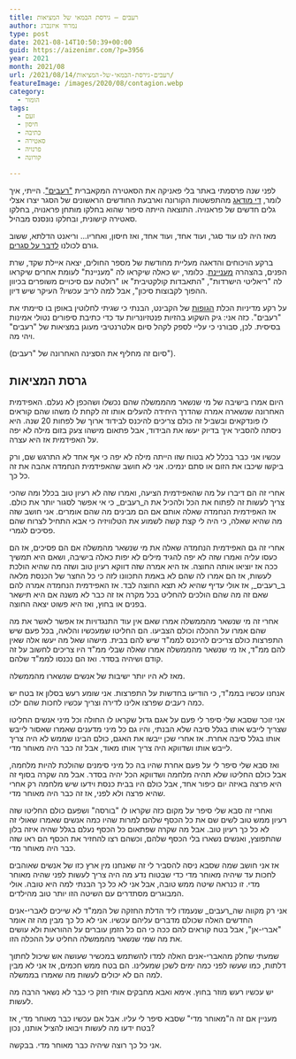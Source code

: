 ```yaml
---
title: רעבים – גירסת הבמאי של המציאות
author: נמרוד איזנברג
type: post
date: 2021-08-14T10:50:39+00:00
guid: https://aizenimr.com/?p=3956
year: 2021
month: 2021/08
url: /2021/08/14/רעבים-גירסת-הבמאי-של-המציאות/
featureImage: /images/2020/08/contagion.webp
category:
  - הומור
tags:
  - זעם
  - חיסון
  - כתיבה
  - סאטירה
  - פרנויה
  - קורונה

---
```

לפני שנה פרסמתי באתר בלי פאניקה את הסאטירה המקאברית ["רעבים"][1]. הייתי, איך לומר, [די מודאג][2] מהתפשטות הקורונה וארבעת החודשים הראשונים של הסגר יצרו אצלי גלים חדשים של פראנויה. התוצאה הייתה סיפור שהוא בחלקו מותחן פראנויה, בחלקו סאטירה קישונית, ובחלקו נונסנס מבהיל.

מאז היה לנו עוד סגר, ועוד אחד, ועוד אחד, ואז חיסון, ואחריו... וריאנט הדלתא, ששוב גורם לכולנו [לדבר על סגרים][3].

ברקע הויכוחים והדאגה מעליית מחודשת של מספר החולים, יצאה איילת שקד, שרת הפנים, בהצהרה [מעניינת][4]. כלומר, יש כאלה שיקראו לה "מעניינת" לעומת אחרים שיקראו לה "ריאליטי הישרדות", "התאבדות קולקטיבית" או "רולטה עם סיכויים משופרים בכיוון ההפוך לקבוצות סיכון", אבל למה לריב עכשיו? העיקר שיש דיון.

על רקע מדיניות הכלת [הגופות][5] של הקבינט, הבנתי כי שגיתי לחלוטין באופן בו סיימתי את "רעבים". כזה אני: גיק השקוע בהזיות פנטזיונריות עד כדי כתיבת סיפורים נטולי אמינות בסיסית. לכן, סבורני כי עליי לספק לקהל סיום אלטרנטיבי מעוגן במציאות של "רעבים" ויהי מה.

(סיום זה מחליף את הסצינה האחרונה של "רעבים").

## גרסת המציאות

היום אמרו בישיבה של מי שנשאר מהממשלה שהם נכשלו ושהכפן לא נעלם. האפידמית האחרונה שנשארה אמרה שהדרך היחידה להעלים אותו זה לקחת לו משהו שהם קוראים לו פונדקאים ובשביל זה כולם צריכים להיכנס לבידוד ארוך של לפחות 20 שנה. היא ניסתה להסביר איך בדיוק יעשו את הבידוד, אבל פתאום מישהו צעק בזום מילה לא יפה על האפידמית אז היא עצרה.

עכשיו אני כבר בכלל לא בטוח שזו הייתה מילה לא יפה כי אף אחד לא התרגש שם, ורק ביקשו שיכבו את הזום או סתם ינמיכו. אני לא חושב שהאפידמית הנחמדה אהבה את זה כל כך.

אחרי זה הם דיברו על מה שהאפידמית הציעה, ואמרו שזה לא רעיון טוב בכלל ומה שהכי צריך לעשות זה לפתוח את הכל ולהכיל את ה_רעבים_ כי אי אפשר לסגור יותר את כולם. אז האפידמית הנחמדה שאלה אותם אם הם מבינים מה שהם אומרים. אני חושב שזה מה שהיא שאלה, כי היה לי קצת קשה לשמוע את הטלוויזיה כי אבא התחיל לצרוח שהם פסיכים לגמרי.

אחרי זה גם האפידמית הנחמדה שאלה את מי שנשאר מהמשלה אם הם פסיכים, אז הם כעסו עליה ואמרו שזה לא יפה להגיד מילים לא יפות כאלה בישיבה, ושאם היא תמשיך ככה אז יוציאו אותה החוצה. אז היא אמרה שזה דווקא רעיון טוב ושזה מה שהיא הולכת לעשות, אז הם אמרו לה שהם לא באמת התכוונו לזה כי כל החצר של הכנסת מלאה ב_רעבים_, אז אולי עדיף שהיא לא תצא החוצה לבד. אז האפידמית הנחמדה אמרה להם שאם זה מה שהם הולכים להחליט בכל מקרה אז זה כבר לא משנה אם היא תישאר בפנים או בחוץ, ואז היא פשוט יצאה החוצה.

אחרי זה מי שנשאר מהממשלה אמרו שאם אין עוד התנגדויות אז אפשר לאשר את מה שהם אמרו על ההכלה וכולם הצביעו. הם החליטו שמעכשיו והלאה, בכל פעם שיש התפרצות כולם צריכים להיכנס לממ"ד שיש להם בבית. מישהו שאל מה יעשו אלה שאין להם ממ"ד, אז מי שנשאר מהממשלה אמרו שאלה שבלי ממ"ד היו צריכים לחשוב על זה קודם ושיהיה בסדר. ואז הם נכנסו לממ"ד שלהם.

מאז לא היו יותר ישיבות של אנשים שנשארו מהממשלה.

אנחנו עכשיו בממ"ד, כי הודיעו בחדשות על התפרצות. אני שומע רעש בסלון אז בטח יש כמה _רעבים_ שפרצו אלינו לדירה וצריך עכשיו לחכות שהם ילכו.

אני זוכר שסבא שלי סיפר לי פעם על אגם גדול שקראו לו החולה וכל מיני אנשים החליטו שצריך לייבש אותו בגלל סיבה שלא הבנתי, והיו גם כל מיני מדענים שאמרו שאסור לייבש אותו בגלל סיבה אחרת. אז אחרי שכן ייבשו את האגם, כולם הבינו שממש לא היה צריך לייבש אותו ושדווקא היה צריך אותו מאוד, אבל זה כבר היה מאוחר מדי.

ואז סבא שלי סיפר לי על פעם אחרת שהיו בה כל מיני סימנים שהולכת להיות מלחמה, אבל כולם החליטו שלא תהיה מלחמה ושדווקא הכל יהיה בסדר. אבל מה שקרה בסוף זה היא פרצה באיזה יום כיפור אחד, אבל כולם היו בבית כנסת וידעו שיש מלחמה רק אחרי שהיא פרצה ולא לפני, אז זה כבר היה מאוחר מדי.

ואחרי זה סבא שלי סיפר על מקום כזה שקראו לו "בורסה" ושפעם כולם החליטו שזה רעיון ממש טוב לשים שם את כל הכסף שלהם למרות שהיו כמה אנשים שאמרו שאולי זה לא כל כך רעיון טוב. אבל מה שקרה שפתאום כל הכסף נעלם בגלל שהיה איזה בלון שהתפוצץ, ואנשים נשארו בלי הכסף שלהם, וכשהם רצו להחזיר את הכסף הם ראו שזה כבר היה מאוחר מדי.

אז אני חושב שמה שסבא ניסה להסביר לי זה שאנחנו מין ארץ כזו של אנשים שאוהבים לחכות עד שיהיה מאוחר מדי כדי שבטוח נדע מה היה צריך לעשות לפני שהיה מאוחר מדי. זו כנראה שיטה ממש טובה, אבל אני לא כל כך הבנתי למה היא טובה. אולי המבוגרים מסתדרים עם השיטה הזו יותר טוב מהילדים.

אני רק מקווה שה_רעבים_ שנעמדו ליד הדלת החזקה של הממ"ד לא שייכים לאברי-אנים החדשים האלה שכולם מדברים עליהם עכשיו. אני לא כל כך מבין מה זה אומר "אברי-אן", אבל בטח קוראים להם ככה כי הם כל הזמן עוברים על ההוראות ולא עושים את מה שמי שנשאר מהממשלה החליט על ההכלה הזו.

שמעתי שחלק מהאברי-אנים האלה למדו להשתמש במכשיר שעושה אש שיכול לחתוך דלתות, כמו שעשו לפני כמה ימים לשכן שמעלינו. הם בטח ממש חכמים, אז אני לא מבין למה הם לא יכולים לעשות מה שאמרו בממשלה.

יש עכשיו רעש מוזר בחוץ. אימא ואבא מחבקים אותי חזק כי כבר לא נשאר הרבה מה לעשות.

מעניין אם זה ה"מאוחר מדי" שסבא סיפר לי עליו. אבל אם עכשיו כבר מאוחר מדי, אז בטח ידעו מה לעשות ויבואו להציל אותנו, נכון?

אני כל כך רוצה שיהיה כבר מאוחר מדי. בבקשה.

 [1]: http://www.blipanika.co.il/?p=4843
 [2]: /2020/08/25/%d7%a8%d7%a2%d7%91%d7%99%d7%9d-%d7%a1%d7%99%d7%a4%d7%95%d7%a8/
 [3]: https://www.srugim.co.il/589103-%D7%9C%D7%A7%D7%A8%D7%90%D7%AA-%D7%A1%D7%92%D7%A8-%D7%9E%D7%A1%D7%A4%D7%A8-%D7%97%D7%95%D7%9C%D7%99-%D7%94%D7%A7%D7%95%D7%A8%D7%95%D7%A0%D7%94-%D7%9C%D7%90-%D7%A0%D7%A2%D7%A6%D7%A8
 [4]: https://www.ynet.co.il/news/article/rj00hs8xlk
 [5]: /2020/03/16/%d7%91%d7%9c%d7%99-%d7%a4%d7%90%d7%a0%d7%99%d7%a7%d7%94/